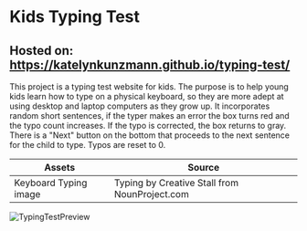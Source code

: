 # Kids Typing Test
## Hosted on: https://katelynkunzmann.github.io/typing-test/

This project is a typing test website for kids. The purpose is to help young kids learn how to type on a physical keyboard, so they are more adept at using desktop and laptop computers as they grow up. It incorporates random short sentences, if the typer makes an error the box turns red and the typo count increases. If the typo is corrected, the box returns to gray. There is a "Next" button on the bottom that proceeds to the next sentence for the child to type. Typos are reset to 0.

| Assets | Source |
|--------|--------|
| Keyboard Typing image | Typing by Creative Stall from NounProject.com |

![TypingTestPreview](https://user-images.githubusercontent.com/72430760/177431660-b12f55ea-f214-458e-ad15-f1fc5a74b51b.png)

